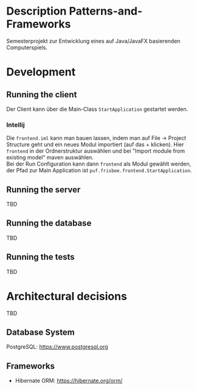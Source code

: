 # Description Patterns-and-Frameworks
Semesterprojekt zur Entwicklung eines auf Java/JavaFX basierenden Computerspiels.

# Development
## Running the client
Der Client kann über die Main-Class `StartApplication` gestartet werden.

### Intellij
Die `frontend.iml` kann man bauen lassen, indem man auf File -> Project Structure geht und 
ein neues Modul importiert (auf das + klicken). Hier `frontend` in der Ordnerstruktur auswählen
und bei "Import module from existing model" maven auswählen.  
Bei der Run Configuration kann dann `frontend` als Modul gewählt werden, der Pfad zur Main Application
ist `puf.frisbee.frontend.StartApplication`.

## Running the server
TBD

## Running the database
TBD

## Running the tests
TBD

# Architectural decisions 
TBD

## Database System
PostgreSQL: https://www.postgresql.org

## Frameworks
* Hibernate ORM: https://hibernate.org/orm/
